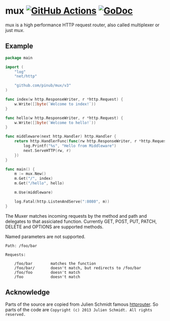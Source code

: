 # mux [![GitHub Actions](https://github.com/pinub/mux/workflows/CI/badge.svg)](https://github.com/pinub/mux/actions) [![GoDoc](https://godoc.org/github.com/pinub/mux?status.svg)](https://godoc.org/github.com/pinub/mux)

mux is a high performance HTTP request router, also called multiplexer or just _mux_.

## Example

~~~go
package main

import (
	"log"
	"net/http"

	"github.com/pinub/mux/v3"
)

func index(w http.ResponseWriter, r *http.Request) {
	w.Write([]byte(`Welcome to index!`))
}

func hello(w http.ResponseWriter, r *http.Request) {
	w.Write([]byte(`Welcome to hello!`))
}

func middleware(next http.Handler) http.Handler {
	return http.HandlerFunc(func(rw http.ResponseWriter, r *http.Request) {
        log.Printf("%s", "Hello from Middleware")
		next.ServeHTTP(rw, r)
	})
}

func main() {
	m := mux.New()
	m.Get("/", index)
	m.Get("/hello", hello)

	m.Use(middleware)

	log.Fatal(http.ListenAndServe(":8080", m))
}
~~~

The Muxer matches incoming requests by the method and path and delegates to that assiciated function. Currently GET, POST, PUT, PATCH, DELETE and OPTIONS are supported methods.

Named parameters are not supported.

~~~
Path: /foo/bar

Requests:

    /foo/bar        matches the function
    /foo/bar/       doesn't match, but redirects to /foo/bar
    /foo/foo        doesn't match
    /foo            doesn't match
~~~

## Acknowledge

Parts of the source are copied from Julien Schmidt famous [httprouter](https://github.com/julienschmidt/httprouter). So parts of the code are `Copyright (c) 2013 Julien Schmidt. All rights reserved.`
